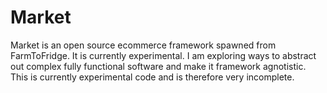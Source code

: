 
Market
======

Market is an open source ecommerce framework spawned from FarmToFridge.  It is
currently experimental.  I am exploring ways to abstract out complex fully
functional software and make it framework agnotistic.  This is currently 
experimental code and is therefore very incomplete.
